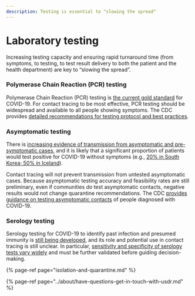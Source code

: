 ```yaml
---
description: Testing is essential to "slowing the spread"
---
```


# Laboratory testing

Increasing testing capacity and ensuring rapid turnaround time \(from symptoms, to testing, to test result delivery to both the patient and the health department\) are key to “slowing the spread”.

### Polymerase Chain Reaction \(PCR\) testing

Polymerase Chain Reaction \(PCR\) testing is [the current gold standard](https://spectrum.ieee.org/the-human-os/biomedical/diagnostics/testing-tests-which-covid19-tests-are-most-accurate) for COVID-19. For contact tracing to be most effective, PCR testing should be widespread and available to all people showing symptoms. The CDC provides [detailed recommendations for testing protocol and best practices](https://www.cdc.gov/coronavirus/2019-nCoV/hcp/clinical-criteria.html).

### Asymptomatic testing

There is [increasing evidence of transmission from asymptomatic and pre-symptomatic cases](https://www.cdc.gov/mmwr/volumes/69/wr/mm6914e1.htm), and it is likely that a significant proportion of patients would test positive for COVID-19 without symptoms \(e.g., [20% in South Korea; 50% in Iceland](https://www.bloomberg.com/news/articles/2020-03-22/one-third-of-coronavirus-cases-may-show-no-symptom-scmp-reports)\).

Contact tracing will not prevent transmission from untested asymptomatic cases. Because asymptomatic testing accuracy and feasibility rates are still preliminary, even if communities _do_ test asymptomatic contacts, negative results would not change quarantine recommendations. The CDC [provides guidance on testing asymptomatic contacts](https://www.cdc.gov/coronavirus/2019-ncov/php/guidance-evaluating-pui.html) of people diagnosed with COVID-19.

### Serology testing

Serology testing for COVID-19 to identify past infection and presumed immunity is [still being developed](https://www.cdc.gov/coronavirus/2019-ncov/lab/serology-testing.html), and its role and potential use in contact tracing is still unclear. In particular, [sensitivity and specificity of serology tests vary widely](https://www.medrxiv.org/content/10.1101/2020.04.25.20074856v1) and must be further validated before guiding decision-making.

{% page-ref page="isolation-and-quarantine.md" %}

{% page-ref page="../about/have-questions-get-in-touch-with-usdr.md" %}



